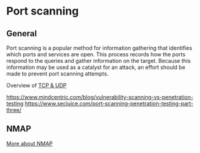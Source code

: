 # Port scanning

## General

Port scanning is a popular method for information gathering that identifies which ports and services are open. This process records how the ports respond to the queries and gather information on the target. Because this information may be used as a catalyst for an attack, an effort should be made to prevent port scanning attempts.

Overview of [TCP & UDP](TCP-UDP)

https://www.mindcentric.com/blog/vulnerability-scanning-vs-penetration-testing
https://www.secjuice.com/port-scanning-penetration-testing-part-three/

## NMAP

[More about NMAP](NMAP)
